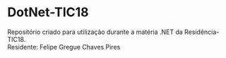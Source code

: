# DotNet-TIC18
Repositório criado para utilização durante a matéria .NET da Residência-TIC18.  
Residente: Felipe Gregue Chaves Pires
